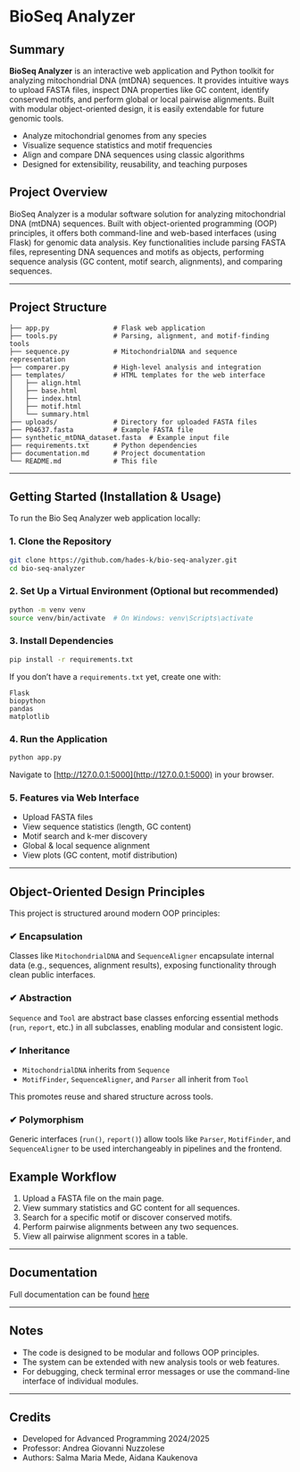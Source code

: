 # BioSeq Analyzer

## Summary

**BioSeq Analyzer** is an interactive web application and Python toolkit for analyzing mitochondrial DNA (mtDNA) sequences. It provides intuitive ways to upload FASTA files, inspect DNA properties like GC content, identify conserved motifs, and perform global or local pairwise alignments. Built with modular object-oriented design, it is easily extendable for future genomic tools.

- Analyze mitochondrial genomes from any species  
- Visualize sequence statistics and motif frequencies  
- Align and compare DNA sequences using classic algorithms  
- Designed for extensibility, reusability, and teaching purposes


## Project Overview
BioSeq Analyzer is a modular software solution for analyzing mitochondrial DNA (mtDNA) sequences. Built with object-oriented programming (OOP) principles, it offers both command-line and web-based interfaces (using Flask) for genomic data analysis. Key functionalities include parsing FASTA files, representing DNA sequences and motifs as objects, performing sequence analysis (GC content, motif search, alignments), and comparing sequences.

---

## Project Structure

```
├── app.py                # Flask web application
├── tools.py              # Parsing, alignment, and motif-finding tools
├── sequence.py           # MitochondrialDNA and sequence representation
├── comparer.py           # High-level analysis and integration
├── templates/            # HTML templates for the web interface
│   ├── align.html
│   ├── base.html
│   ├── index.html
│   ├── motif.html
│   └── summary.html
├── uploads/              # Directory for uploaded FASTA files
├── P04637.fasta          # Example FASTA file
├── synthetic_mtDNA_dataset.fasta  # Example input file
├── requirements.txt      # Python dependencies
├── documentation.md      # Project documentation
└── README.md             # This file
```

---

## Getting Started (Installation & Usage)

To run the Bio Seq Analyzer web application locally:

### 1. Clone the Repository
```bash
git clone https://github.com/hades-k/bio-seq-analyzer.git
cd bio-seq-analyzer
```

### 2. Set Up a Virtual Environment (Optional but recommended)
```bash
python -m venv venv
source venv/bin/activate  # On Windows: venv\Scripts\activate
```

### 3. Install Dependencies
```bash
pip install -r requirements.txt
```

If you don’t have a `requirements.txt` yet, create one with:
```
Flask
biopython
pandas
matplotlib
```

### 4. Run the Application
```bash
python app.py
```

Navigate to [http://127.0.0.1:5000](http://127.0.0.1:5000) in your browser.

### 5. Features via Web Interface
- Upload FASTA files
- View sequence statistics (length, GC content)
- Motif search and k-mer discovery
- Global & local sequence alignment
- View plots (GC content, motif distribution)

---

## Object-Oriented Design Principles

This project is structured around modern OOP principles:

### ✔ Encapsulation
Classes like `MitochondrialDNA` and `SequenceAligner` encapsulate internal data (e.g., sequences, alignment results), exposing functionality through clean public interfaces.

### ✔ Abstraction
`Sequence` and `Tool` are abstract base classes enforcing essential methods (`run`, `report`, etc.) in all subclasses, enabling modular and consistent logic.

### ✔ Inheritance
- `MitochondrialDNA` inherits from `Sequence`
- `MotifFinder`, `SequenceAligner`, and `Parser` all inherit from `Tool`

This promotes reuse and shared structure across tools.

### ✔ Polymorphism
Generic interfaces (`run()`, `report()`) allow tools like `Parser`, `MotifFinder`, and `SequenceAligner` to be used interchangeably in pipelines and the frontend.

## Example Workflow
1. Upload a FASTA file on the main page.
2. View summary statistics and GC content for all sequences.
3. Search for a specific motif or discover conserved motifs.
4. Perform pairwise alignments between any two sequences.
5. View all pairwise alignment scores in a table.

---

## Documentation

Full documentation can be found [here](https://github.com/hades-k/bio_seq_analyzer/blob/main/documentation.md)

---

## Notes
- The code is designed to be modular and follows OOP principles.
- The system can be extended with new analysis tools or web features.
- For debugging, check terminal error messages or use the command-line interface of individual modules.

---

## Credits
- Developed for Advanced Programming 2024/2025
- Professor: Andrea Giovanni Nuzzolese
- Authors: Salma Maria Mede, Aidana Kaukenova
